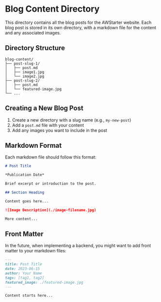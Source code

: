 # Blog Content Directory

This directory contains all the blog posts for the AWStarter website. Each blog post is stored in its own directory, with a markdown file for the content and any associated images.

## Directory Structure

```
blog-content/
├── post-slug-1/
│   ├── post.md
│   ├── image1.jpg
│   └── image2.jpg
├── post-slug-2/
│   ├── post.md
│   └── featured-image.jpg
└── ...
```

## Creating a New Blog Post

1. Create a new directory with a slug name (e.g., `my-new-post`)
2. Add a `post.md` file with your content
3. Add any images you want to include in the post

## Markdown Format

Each markdown file should follow this format:

```markdown
# Post Title

*Publication Date*

Brief excerpt or introduction to the post.

## Section Heading

Content goes here...

![Image Description](./image-filename.jpg)

More content...
```

## Front Matter

In the future, when implementing a backend, you might want to add front matter to your markdown files:

```markdown
---
title: Post Title
date: 2023-06-15
author: Your Name
tags: [tag1, tag2]
featured_image: ./featured-image.jpg
---

Content starts here...
```